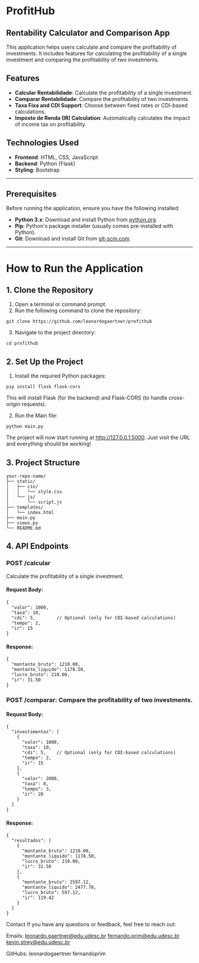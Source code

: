 # ProfitHub 

## Rentability Calculator and Comparison App

This application helps users calculate and compare the profitability of investments. It includes features for calculating the profitability of a single investment and comparing the profitability of two investments.

## Features
- **Calcular Rentabilidade**: Calculate the profitability of a single investment.
- **Comparar Rentabilidade**: Compare the profitability of two investments.
- **Taxa Fixa and CDI Support**: Choose between fixed rates or CDI-based calculations.
- **Imposto de Renda (IR) Calculation**: Automatically calculates the impact of income tax on profitability.

## Technologies Used
- **Frontend**: HTML, CSS, JavaScript
- **Backend**: Python (Flask)
- **Styling**: Bootstrap

---

## Prerequisites
Before running the application, ensure you have the following installed:
- **Python 3.x**: Download and install Python from [python.org](https://www.python.org/).
- **Pip**: Python's package installer (usually comes pre-installed with Python).
- **Git**: Download and install Git from [git-scm.com](https://git-scm.com/).

---

# How to Run the Application

## 1. Clone the Repository
1. Open a terminal or command prompt.
2. Run the following command to clone the repository:

```
git clone https://github.com/leonardogaertner/profithub
```

3. Navigate to the project directory:
```
cd profithub
```

## 2. Set Up the Project
1. Install the required Python packages:

```
pip install flask flask-cors
```
This will install Flask (for the backend) and Flask-CORS (to handle cross-origin requests).

2. Run the Main file:

```
python main.py
```

The project will now start running at http://127.0.0.1:5000. Just visit the URL and everything should be working!

## 3. Project Structure

```
your-repo-name/
├── static/
│   ├── css/
│   │   └── style.css
│   └── js/
│       └── script.js
├── templates/
│   └── index.html
├── main.py
├── views.py
└── README.md
```

## 4. API Endpoints

### POST /calcular 
Calculate the profitability of a single investment.

#### Request Body:

```
{
  "valor": 1000,
  "taxa": 10,
  "cdi": 5,        // Optional (only for CDI-based calculations)
  "tempo": 2,
  "ir": 15
}
```

#### Response:

```
{
  "montante_bruto": 1210.00,
  "montante_liquido": 1178.50,
  "lucro_bruto": 210.00,
  "ir": 31.50
}
```
### POST /comparar: Compare the profitability of two investments.

#### Request Body:

```
{
  "investimentos": [
    {
      "valor": 1000,
      "taxa": 10,
      "cdi": 5,    // Optional (only for CDI-based calculations)
      "tempo": 2,
      "ir": 15
    },
    {
      "valor": 2000,
      "taxa": 8,
      "tempo": 3,
      "ir": 20
    }
  ]
}
```
#### Response:

```
{
  "resultados": [
    {
      "montante_bruto": 1210.00,
      "montante_liquido": 1178.50,
      "lucro_bruto": 210.00,
      "ir": 31.50
    },
    {
      "montante_bruto": 2597.12,
      "montante_liquido": 2477.70,
      "lucro_bruto": 597.12,
      "ir": 119.42
    }
  ]
}
```

Contact
If you have any questions or feedback, feel free to reach out:

Emails: 
leonardo.gaertner@edu.udesc.br
fernando.prim@edu.udesc.br
kevin.strey@edu.udesc.br

GitHubs: 
leonardogaertner
fernandoprim
